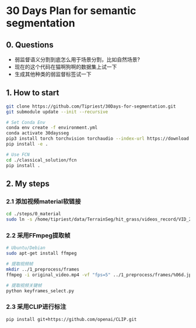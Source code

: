 # 30 Days Plan for semantic segmentation

## 0. Questions
- 弱监督语义分割到底怎么用于场景分割，比如自然场景?
- 现在的这个代码在猫啊狗啊的数据集上试一下
- 生成其他种类的弱监督标签试一下

## 1. How to start

```bash
git clone https://github.com/Tipriest/30Days-for-segmentation.git
git submodule update --init --recursive

# Set Conda Env
conda env create -f environment.yml
conda activate 30daysseg
pip3 install torch torchvision torchaudio --index-url https://download.pytorch.org/whl/cu118
pip install -e .

# Use FCN
cd ./classical_solution/fcn
pip install .
```

## 2. My steps

### 2.1 添加视频material软链接

```bash
cd ./steps/0_material
sudo ln -s /home/tipriest/data/TerrainSeg/hit_grass/videos_record/VID_20220502_135318.mp4 ./original_video.mp4
```

### 2.2 采用FFmpeg提取帧

```bash
# Ubuntu/Debian
sudo apt-get install ffmpeg

# 提取视频帧
mkdir ../1_preprocess/frames
ffmpeg -i original_video.mp4 -vf "fps=5" ../1_preprocess/frames/%06d.jpg

# 提取视频关键帧
python keyframes_select.py


```

### 2.3 采用CLIP进行标注

```bash
pip install git+https://github.com/openai/CLIP.git


```
